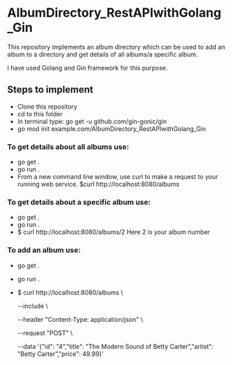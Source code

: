 # AlbumDirectory_RestAPIwithGolang_Gin

This repository implements an album directory which can be used to add an album to a directory and get details of all albums/a specific album.

I have used Golang and Gin framework for this purpose.

## Steps to implement

- Clone this repository
- cd to this folder
- In terminal type: go get -u github.com/gin-gonic/gin
- go mod init example.com/AlbumDirectory_RestAPIwithGolang_Gin

### To get details about all albums use:

- go get .
- go run .
- From a new command line window, use curl to make a request to your running web service. $curl http://localhost:8080/albums

### To get details about a specific album use:

- go get .
- go run .
- $ curl http://localhost:8080/albums/2 Here 2 is your album number

### To add an album use:

- go get .
- go run .
- $ curl http://localhost:8080/albums \

  --include \

  --header "Content-Type: application/json" \

  --request "POST" \

  --data '{"id": "4","title": "The Modern Sound of Betty Carter","artist": "Betty Carter","price": 49.99}'
